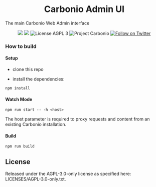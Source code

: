 <!--
SPDX-FileCopyrightText: 2021 Zextras <https://www.zextras.com>

SPDX-License-Identifier: AGPL-3.0-only
-->
<div align="center">
  <h1>Carbonio Admin UI</h1>
</div>

The main Carbonio Web Admin interface

<p align="center">
  <a href="https://github.com/zextras/carbonio-admin-ui/graphs/contributors" alt="Contributors">
  <img src="https://img.shields.io/github/contributors/zextras/carbonio-admin-ui" /></a>
  <a href="https://github.com/zextras/carbonio-admin-ui/pulse" alt="Activity">
  <img src="https://img.shields.io/github/commit-activity/m/zextras/carbonio-admin-ui" /></a>
  <img src="https://img.shields.io/badge/license-AGPL%203-green" alt="License AGPL 3">
  <img src="https://img.shields.io/badge/project-carbonio-informational" alt="Project Carbonio">
  <a href="https://twitter.com/intent/follow?screen_name=zextras">
  <img src="https://img.shields.io/twitter/follow/zextras?style=social&logo=twitter" alt="Follow on Twitter"></a>
</p>
<h3>How to build</h3>

<h4>Setup</h4>

- clone this repo

- install the dependencies:
```
npm install
```

<h4>Watch Mode</h4>

```
npm run start -- -h <host>
```

The host parameter is required to proxy requests and content from an existing Carbonio installation.

<h4>Build</h4>

```
npm run build
```

<h2>License</h2>

Released under the AGPL-3.0-only license as specified here: LICENSES/AGPL-3.0-only.txt.
